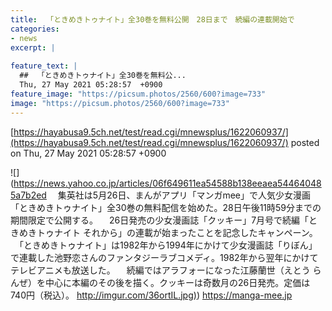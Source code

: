 ```yaml
---
title:  「ときめきトゥナイト」全30巻を無料公開　28日まで　続編の連載開始で　  
categories:
- news
excerpt: |
  
feature_text: |
  ##  「ときめきトゥナイト」全30巻を無料公...
  Thu, 27 May 2021 05:28:57  +0900
feature_image: "https://picsum.photos/2560/600?image=733"
image: "https://picsum.photos/2560/600?image=733"
---
```


[https://hayabusa9.5ch.net/test/read.cgi/mnewsplus/1622060937/](https://hayabusa9.5ch.net/test/read.cgi/mnewsplus/1622060937/)
posted on Thu, 27 May 2021 05:28:57  +0900

<!--more-->

![](https://news.yahoo.co.jp/articles/06f649611ea54588b138eeaea544640485a7b2ed 　集英社は5月26日、まんがアプリ「マンガmee」で人気少女漫画「ときめきトゥナイト」全30巻の無料配信を始めた。28日午後11時59分までの期間限定で公開する。 　26日発売の少女漫画誌「クッキー」7月号で続編「ときめきトゥナイト それから」の連載が始まったことを記念したキャンペーン。 　「ときめきトゥナイト」は1982年から1994年にかけて少女漫画誌「りぼん」で連載した池野恋さんのファンタジーラブコメディ。1982年から翌年にかけてテレビアニメも放送した。 　続編ではアラフォーになった江藤蘭世（えとう らんぜ）を中心に本編のその後を描く。クッキーは奇数月の26日発売。定価は740円（税込）。 [http://imgur.com/36ortIL.jpg)](http://imgur.com/36ortIL.jpg)) https://manga-mee.jp
